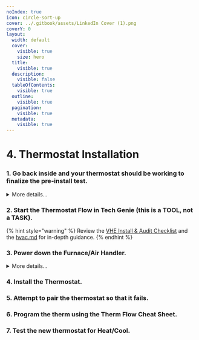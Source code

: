 ```yaml
---
noIndex: true
icon: circle-sort-up
cover: ../.gitbook/assets/LinkedIn Cover (1).png
coverY: 0
layout:
  width: default
  cover:
    visible: true
    size: hero
  title:
    visible: true
  description:
    visible: false
  tableOfContents:
    visible: true
  outline:
    visible: true
  pagination:
    visible: true
  metadata:
    visible: true
---
```


# 4. Thermostat Installation

### 1. Go back inside and your thermostat should be working to finalize the pre-install test.

<details>

<summary>More details...</summary>

* If set to **HEAT**:
  * If the heat is **not blowing,** don’t touch the thermostat.
  * If heat **is blowing,** walk outside and see if the **condenser fan** is spinning.
    * If the fan IS spinning, its a Heat Pump system.
    * If Fan IS NOT spinning, its a Conventional system.

- If set to **COOL**:
  * And Cool is not blowing, don’t touch the Thermostat
  * If Cool is blowing, proceed to installation.

</details>

### 2. Start the Thermostat Flow in Tech Genie (this is a TOOL, not a TASK).

{% hint style="warning" %}
Review the [VHE Install & Audit Checklist](../resources/vhe-install-and-audit-checklist.md) and the [hvac.md](../resources/hvac.md "mention") for in-depth guidance.
{% endhint %}

### 3. Power down the Furnace/Air Handler.

<details>

<summary>More details...</summary>

* Turn the Fan for the Furnace to the “ON” position.
  * Ensure it is NOT on Auto.

- Turn off Power
  * Use Breaker on front of Handler
  * Turn off HVAC switch (Looks like a normal light switch) near furnace or handler
  * Turn off Breaker in Main Home Breaker panel.&#x20;
    * You can also confirm power is off if it has a common wire (C terminal).
      * Remove any batteries from Thermostat
      * Put therm faceplate back on
      * Lights should return to the old therm faceplate
      * When you turn off the right breaker or switch, the lights will go away
  * When you turn off the power using the correct breaker/switch, the fan will stop instantly.
    * Do NOT proceed until the power is off. And fan is not blowing.



</details>

### 4. Install the Thermostat.

### 5. Attempt to pair the thermostat so that it fails.

### 6. Program the therm using the Therm Flow Cheat Sheet.

### 7. Test the new thermostat for Heat/Cool.

